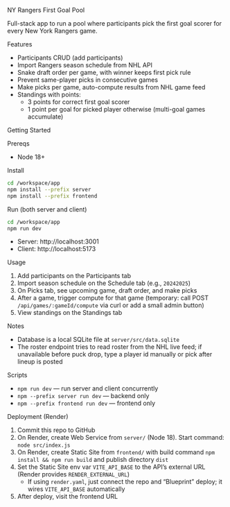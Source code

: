 NY Rangers First Goal Pool

Full-stack app to run a pool where participants pick the first goal scorer for every New York Rangers game.

Features
- Participants CRUD (add participants)
- Import Rangers season schedule from NHL API
- Snake draft order per game, with winner keeps first pick rule
- Prevent same-player picks in consecutive games
- Make picks per game, auto-compute results from NHL game feed
- Standings with points:
  - 3 points for correct first goal scorer
  - 1 point per goal for picked player otherwise (multi-goal games accumulate)

Getting Started

Prereqs
- Node 18+

Install
```bash
cd /workspace/app
npm install --prefix server
npm install --prefix frontend
```

Run (both server and client)
```bash
cd /workspace/app
npm run dev
```
- Server: http://localhost:3001
- Client: http://localhost:5173

Usage
1. Add participants on the Participants tab
2. Import season schedule on the Schedule tab (e.g., `20242025`)
3. On Picks tab, see upcoming game, draft order, and make picks
4. After a game, trigger compute for that game (temporary: call POST `/api/games/:gameId/compute` via curl or add a small admin button)
5. View standings on the Standings tab

Notes
- Database is a local SQLite file at `server/src/data.sqlite`
- The roster endpoint tries to read roster from the NHL live feed; if unavailable before puck drop, type a player id manually or pick after lineup is posted

Scripts
- `npm run dev` — run server and client concurrently
- `npm --prefix server run dev` — backend only
- `npm --prefix frontend run dev` — frontend only

Deployment (Render)
1. Commit this repo to GitHub
2. On Render, create Web Service from `server/` (Node 18). Start command: `node src/index.js`
3. On Render, create Static Site from `frontend/` with build command `npm install && npm run build` and publish directory `dist`
4. Set the Static Site env var `VITE_API_BASE` to the API’s external URL (Render provides `RENDER_EXTERNAL_URL`)
   - If using `render.yaml`, just connect the repo and “Blueprint” deploy; it wires `VITE_API_BASE` automatically
5. After deploy, visit the frontend URL

